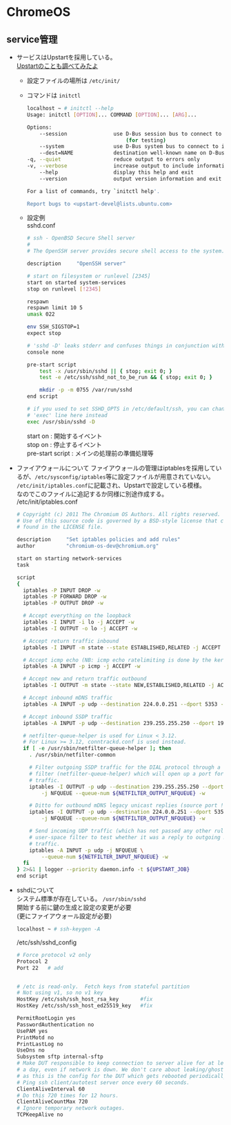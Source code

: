 # ChromeOS

## service管理

- サービスはUpstartを採用している。  
    [Upstartのことも調べてみたよ](https://qiita.com/miyuki_samitani/items/ff81846f44c083564dbc)
  - 設定ファイルの場所は ```/etc/init/```
  - コマンドは ```initctl```

    ``` sh
    localhost ~ # initctl --help
    Usage: initctl [OPTION]... COMMAND [OPTION]... [ARG]...

    Options:
        --session               use D-Bus session bus to connect to init daemon
                                    (for testing)
        --system                use D-Bus system bus to connect to init daemon
        --dest=NAME             destination well-known name on D-Bus bus
    -q, --quiet                 reduce output to errors only
    -v, --verbose               increase output to include informational messages
        --help                  display this help and exit
        --version               output version information and exit

    For a list of commands, try `initctl help'.

    Report bugs to <upstart-devel@lists.ubuntu.com>
    ```

  - 設定例  
    sshd.conf

    ```sh sshd.conf
    # ssh - OpenBSD Secure Shell server
    #
    # The OpenSSH server provides secure shell access to the system.

    description     "OpenSSH server"

    # start on filesystem or runlevel [2345]
    start on started system-services
    stop on runlevel [!2345]

    respawn
    respawn limit 10 5
    umask 022

    env SSH_SIGSTOP=1
    expect stop

    # 'sshd -D' leaks stderr and confuses things in conjunction with 'console log'
    console none

    pre-start script
        test -x /usr/sbin/sshd || { stop; exit 0; }
        test -e /etc/ssh/sshd_not_to_be_run && { stop; exit 0; }

        mkdir -p -m 0755 /var/run/sshd
    end script

    # if you used to set SSHD_OPTS in /etc/default/ssh, you can change the
    # 'exec' line here instead
    exec /usr/sbin/sshd -D
    ```
  
    start on : 開始するイベント  
    stop on : 停止するイベント  
    pre-start script : メインの処理前の準備処理等

- ファイアウォールについて
  ファイアウォールの管理はiptablesを採用しているが、```/etc/sysconfig/iptables```等に設定ファイルが用意されていない。  
  ```/etc/init/iptables.conf```に記載され、Upstartで設定している模様。  
  なのでこのファイルに追記するか同様に別途作成する。  
  /etc/init/iptables.conf

  ```sh iptables.conf
  # Copyright (c) 2011 The Chromium OS Authors. All rights reserved.
  # Use of this source code is governed by a BSD-style license that can be
  # found in the LICENSE file.

  description     "Set iptables policies and add rules"
  author          "chromium-os-dev@chromium.org"

  start on starting network-services
  task

  script
  {
    iptables -P INPUT DROP -w
    iptables -P FORWARD DROP -w
    iptables -P OUTPUT DROP -w

    # Accept everything on the loopback
    iptables -I INPUT -i lo -j ACCEPT -w
    iptables -I OUTPUT -o lo -j ACCEPT -w

    # Accept return traffic inbound
    iptables -I INPUT -m state --state ESTABLISHED,RELATED -j ACCEPT -w

    # Accept icmp echo (NB: icmp echo ratelimiting is done by the kernel)
    iptables -A INPUT -p icmp -j ACCEPT -w

    # Accept new and return traffic outbound
    iptables -I OUTPUT -m state --state NEW,ESTABLISHED,RELATED -j ACCEPT -w

    # Accept inbound mDNS traffic
    iptables -A INPUT -p udp --destination 224.0.0.251 --dport 5353 -j ACCEPT -w

    # Accept inbound SSDP traffic
    iptables -A INPUT -p udp --destination 239.255.255.250 --dport 1900 -j ACCEPT -w

    # netfilter-queue-helper is used for Linux < 3.12.
    # For Linux >= 3.12, conntrackd.conf is used instead.
    if [ -e /usr/sbin/netfilter-queue-helper ]; then
      . /usr/sbin/netfilter-common

      # Filter outgoing SSDP traffic for the DIAL protocol through a user-space
      # filter (netfilter-queue-helper) which will open up a port for reply
      # traffic.
      iptables -I OUTPUT -p udp --destination 239.255.255.250 --dport 1900 \
          -j NFQUEUE --queue-num ${NETFILTER_OUTPUT_NFQUEUE} -w

      # Ditto for outbound mDNS legacy unicast replies (source port != 5353).
      iptables -I OUTPUT -p udp --destination 224.0.0.251 --dport 5353 \
          -j NFQUEUE --queue-num ${NETFILTER_OUTPUT_NFQUEUE} -w

      # Send incoming UDP traffic (which has not passed any other rules) to the
      # user-space filter to test whether it was a reply to outgoing DIAL protocol
      # traffic.
      iptables -A INPUT -p udp -j NFQUEUE \
          --queue-num ${NETFILTER_INPUT_NFQUEUE} -w
    fi
  } 2>&1 | logger --priority daemon.info -t ${UPSTART_JOB}
  end script
  ```

- sshdについて  
  システム標準が存在している。 ```/usr/sbin/sshd```  
  開始する前に鍵の生成と設定の変更が必要  
  (更にファイアウォール設定が必要)

  ``` sh
  localhost ~ # ssh-keygen -A
  ```

  /etc/ssh/sshd_config
  
  ```sh sshd_config
  # Force protocol v2 only
  Protocol 2
  Port 22   # add


  # /etc is read-only.  Fetch keys from stateful partition
  # Not using v1, so no v1 key
  HostKey /etc/ssh/ssh_host_rsa_key       #fix
  HostKey /etc/ssh/ssh_host_ed25519_key   #fix

  PermitRootLogin yes
  PasswordAuthentication no
  UsePAM yes
  PrintMotd no
  PrintLastLog no
  UseDns no
  Subsystem sftp internal-sftp
  # Make DUT responsible to keep connection to server alive for at least half
  # a day, even if network is down. We don't care about leaking/ghost connections
  # as this is the config for the DUT which gets rebooted periodically.
  # Ping ssh client/autotest server once every 60 seconds.
  ClientAliveInterval 60
  # Do this 720 times for 12 hours.
  ClientAliveCountMax 720
  # Ignore temporary network outages.
  TCPKeepAlive no
  ```



